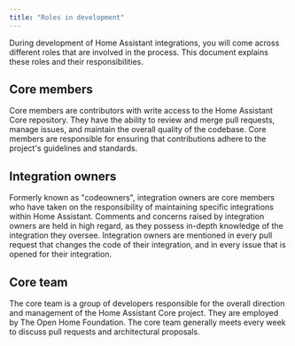 ```yaml
---
title: "Roles in development"
---
```


During development of Home Assistant integrations, you will come across different roles that are involved in the process. This document explains these roles and their responsibilities.

## Core members

Core members are contributors with write access to the Home Assistant Core repository.
They have the ability to review and merge pull requests, manage issues, and maintain the overall quality of the codebase. 
Core members are responsible for ensuring that contributions adhere to the project's guidelines and standards.

## Integration owners

Formerly known as "codeowners", integration owners are core members who have taken on the responsibility of maintaining specific integrations within Home Assistant.
Comments and concerns raised by integration owners are held in high regard, as they possess in-depth knowledge of the integration they oversee.
Integration owners are mentioned in every pull request that changes the code of their integration, and in every issue that is opened for their integration.

## Core team

The core team is a group of developers responsible for the overall direction and management of the Home Assistant Core project.
They are employed by The Open Home Foundation.
The core team generally meets every week to discuss pull requests and architectural proposals.